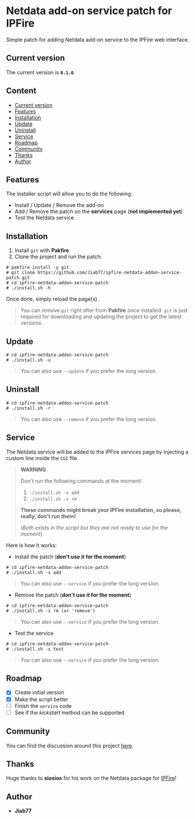 # Netdata add-on service patch for IPFire <!-- omit from toc -->

Simple patch for adding Netdata add-on service to the IPFire web interface.

## Current version

The current version is __`0.1.0`__.

## Content <!-- omit from toc -->

* [Current version](#current-version)
* [Features](#features)
* [Installation](#installation)
* [Update](#update)
* [Uninstall](#uninstall)
* [Service](#service)
* [Roadmap](#roadmap)
* [Community](#community)
* [Thanks](#thanks)
* [Author](#author)

## Features

The installer script will allow you to do the following:

* Install / Update / Remove the add-on
* Add / Remove the patch on the __services__ page (__not implemented yet__)
* Test the Netdata service

## Installation

1. Install `git` with __Pakfire__
2. Clone the project and run the patch:

```console
# pakfire install -y git
# git clone https://github.com/Jiab77/ipfire-netdata-addon-service-patch.git
# cd ipfire-netdata-addon-service-patch
# ./install.sh -h
```

Once done, simply reload the page(s).

> You can remove `git` right after from __Pakfire__ once installed. `git` is just required for downloading and updating the project to get the latest versions.

## Update

```console
# cd ipfire-netdata-addon-service-patch
# ./install.sh -u
```

> You can also use `--update` if you prefer the long version.

## Uninstall

```console
# cd ipfire-netdata-addon-service-patch
# ./install.sh -r
```

> You can also use `--remove` if you prefer the long version.

## Service

The Netdata service will be added to the IPFire services page by injecting a custom line inside the `CGI` file.

> __WARNING__
>
> Don't run the following commands at the moment!
>
> 1. `./install.sh -s add`
> 2. `./install.sh -s rm`
>
> __These commands might break your IPFire installation, so please, really, don't run them!__
>
> (_Both exists in the script but they are not ready to use for the moment_)

Here is how it works:

* Install the patch (__don't use it for the moment__)

```console
# cd ipfire-netdata-addon-service-patch
# ./install.sh -s add
```

> You can also use `--service` if you prefer the long version.

* Remove the patch (__don't use it for the moment__)

```console
# cd ipfire-netdata-addon-service-patch
# ./install.sh -s rm (or 'remove')
```

> You can also use `--service` if you prefer the long version.

* Test the service

```console
# cd ipfire-netdata-addon-service-patch
# ./install.sh -s test
```

> You can also use `--service` if you prefer the long version.

## Roadmap

* [X] Create initial version
* [X] Make the script better
* [ ] Finish the `service` code
* [ ] See if the _kickstart_ method can be supported

## Community

You can find the discussion around this project [here](https://community.ipfire.org/t/netdata-addon-by-ummeegge/5318).

## Thanks

Huge thanks to __siosios__ for his work on the Netdata package for [IPFire](https://www.ipfire.org/)!

## Author

* __Jiab77__